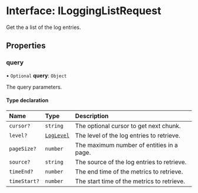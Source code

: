 # Interface: ILoggingListRequest

Get the a list of the log entries.

## Properties

### query

• `Optional` **query**: `Object`

The query parameters.

#### Type declaration

| Name | Type | Description |
| :------ | :------ | :------ |
| `cursor?` | `string` | The optional cursor to get next chunk. |
| `level?` | [`LogLevel`](../modules.md#loglevel) | The level of the log entries to retrieve. |
| `pageSize?` | `number` | The maximum number of entities in a page. |
| `source?` | `string` | The source of the log entries to retrieve. |
| `timeEnd?` | `number` | The end time of the metrics to retrieve. |
| `timeStart?` | `number` | The start time of the metrics to retrieve. |
